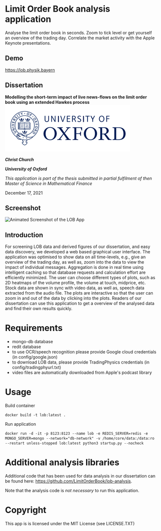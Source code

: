 # Limit Order Book analysis application
Analyse the limit order book in seconds. Zoom to tick level or get yourself an overview of the trading day. Correlate the market activity with the Apple Keynote presentations.
## Demo
https://lob.physik.bayern

## Dissertation
**Modelling the short-term impact of live news-flows on the limit order book using an extended Hawkes process**
![University of Oxford](oxford-logo.png)

***Christ Church***

***University of Oxford***

*This application is part of the thesis submitted in partial fulfilment of then Master of Science in Mathematical Finance*

December 17, 2021
## Screenshot
![Animated Screenshot of the LOB App](app/demo.gif)

## Introduction
For screening LOB data and derived figures of our dissertation, and easy data discovery, we developed a web based graphical user interface. The application was optimised to show data on all time-levels, e.g., give an overview of the trading day, as well as, zoom into the data to view the impact of individual messages. Aggregation is done in real time using intelligent caching so that database requests and calculation effort are efficiently minimized. The user can choose different types of plots, such as 2D  heatmaps of the volume profile, the volume at touch, midprice, etc. Stock data are shown in sync with video data, as well as, speech data extracted from the audio file. The plots are interactive so that the user can zoom in and out of the data by clicking into the plots. Readers of our dissertation can use this application to get a overview of the analysed data and find their own results quickly.

# Requirements
* mongo-db database
* redit database
* to use OCR/speech recognition please provide Google cloud credentials (in config/google.json)
* to download LOB data, please provide TradingPhysics credentials (in config/tradingphyurl.txt)
* video files are automatically downloaded from Apple's podcast library
# Usage
Build container

    docker build -t lob:latest .
    
Run application

	docker run -d -it -p 8123:8123 --name lob -e REDIS_SERVER=redis -e MONGO_SERVER=mongo --network="db-network" -v /home/core/data:/data:ro --restart unless-stopped lob:latest python3 startup.py --nocheck

# Additional analysis libraries
Additional code that has been used for data analysis in our dissertation can be found here: https://github.com/LimitOrderBook/lob-analysis. 

Note that the analysis code is *not necessary* to run this application.

# Copyright

This app is is licensed under the MIT License (see LICENSE.TXT)
